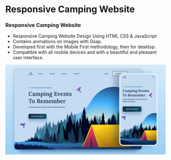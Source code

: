 # Responsive Camping Website

### Responsive Camping Website

- Responsive Camping Website Design Using HTML CSS & JavaScript
- Contains animations on images with Gsap.
- Developed first with the Mobile First methodology, then for desktop.
- Compatible with all mobile devices and with a beautiful and pleasant user interface.



![preview img](/preview.png)
